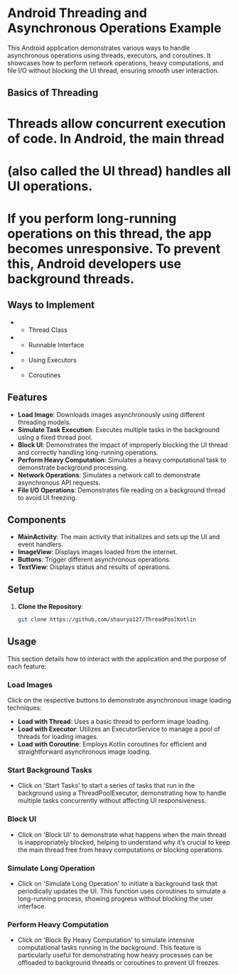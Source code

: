 # Android Threading and Asynchronous Operations Example

This Android application demonstrates various ways to handle asynchronous operations using threads,
executors, and coroutines. It showcases how to perform network operations, heavy computations, and
file I/O without blocking the UI thread, ensuring smooth user interaction.

## Basics of Threading

# Threads allow concurrent execution of code. In Android, the main thread

# (also called the UI thread) handles all UI operations.

# If you perform long-running operations on this thread, the app becomes unresponsive. To prevent this, Android developers use background threads.

## Ways to Implement

-
    * Thread Class
-
    * Runnable Interface
-
    * Using Executors
-
    * Coroutines

## Features

- **Load Image**: Downloads images asynchronously using different threading models.
- **Simulate Task Execution**: Executes multiple tasks in the background using a fixed thread pool.
- **Block UI**: Demonstrates the impact of improperly blocking the UI thread and correctly handling
  long-running operations.
- **Perform Heavy Computation**: Simulates a heavy computational task to demonstrate background
  processing.
- **Network Operations**: Simulates a network call to demonstrate asynchronous API requests.
- **File I/O Operations**: Demonstrates file reading on a background thread to avoid UI freezing.

## Components

- **MainActivity**: The main activity that initializes and sets up the UI and event handlers.
- **ImageView**: Displays images loaded from the internet.
- **Buttons**: Trigger different asynchronous operations.
- **TextView**: Displays status and results of operations.

## Setup

1. **Clone the Repository**:
   ```bash
   git clone https://github.com/shaurya127/ThreadPoolKotlin

## Usage

This section details how to interact with the application and the purpose of each feature:

### Load Images

Click on the respective buttons to demonstrate asynchronous image loading techniques:

- **Load with Thread**: Uses a basic thread to perform image loading.
- **Load with Executor**: Utilizes an ExecutorService to manage a pool of threads for loading
  images.
- **Load with Coroutine**: Employs Kotlin coroutines for efficient and straightforward asynchronous
  image loading.

### Start Background Tasks

- Click on 'Start Tasks' to start a series of tasks that run in the background using a
  ThreadPoolExecutor, demonstrating how to handle multiple tasks concurrently without affecting UI
  responsiveness.

### Block UI

- Click on 'Block UI' to demonstrate what happens when the main thread is inappropriately blocked,
  helping to understand why it’s crucial to keep the main thread free from heavy computations or
  blocking operations.

### Simulate Long Operation

- Click on 'Simulate Long Operation' to initiate a background task that periodically updates the UI.
  This function uses coroutines to simulate a long-running process, showing progress without
  blocking the user interface.

### Perform Heavy Computation

- Click on 'Block By Heavy Computation' to simulate intensive computational tasks running in the
  background. This feature is particularly useful for demonstrating how heavy processes can be
  offloaded to background threads or coroutines to prevent UI freezes.

